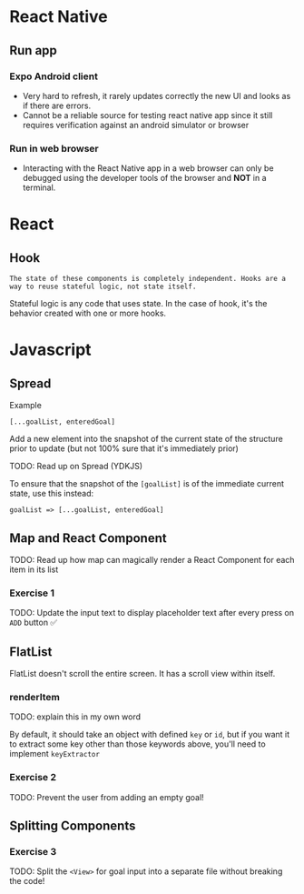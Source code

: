 # React Native

## Run app

### Expo Android client

- Very hard to refresh, it rarely updates correctly the new UI and looks as if there are errors.
- Cannot be a reliable source for testing react native app since it still requires verification against an android simulator or browser

### Run in web browser

- Interacting with the React Native app in a web browser can only be debugged using the developer tools of the browser and **NOT** in a terminal.

# React

## Hook

```
The state of these components is completely independent. Hooks are a way to reuse stateful logic, not state itself.
```

Stateful logic is any code that uses state. In the case of hook, it's the behavior created with one or more hooks.

# Javascript

## Spread

Example
```JS
[...goalList, enteredGoal]
```
Add a new element into the snapshot of the current state of the structure prior to update (but not 100% sure that it's immediately prior)

TODO: Read up on Spread (YDKJS)

To ensure that the snapshot of the ```[goalList]``` is of the immediate current state, use this instead:

```JS
goalList => [...goalList, enteredGoal]
```

## Map and React Component

TODO: Read up how map can magically render a React Component for each item in its list

### Exercise 1

TODO: Update the input text to display placeholder text after every press on ```ADD``` button ✅

## FlatList

FlatList doesn't scroll the entire screen. It has a scroll view within itself.

### renderItem

TODO: explain this in my own word

By default, it should take an object with defined ```key``` or ```id```, but if you want it to extract some key other than those keywords above, you'll need to implement ```keyExtractor```

### Exercise 2

TODO: Prevent the user from adding an empty goal!

## Splitting Components

### Exercise 3

TODO: Split the ```<View>``` for goal input into a separate file without breaking the code!